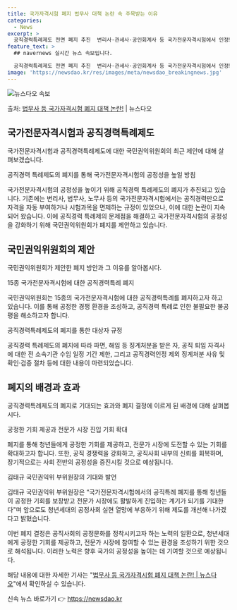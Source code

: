 ```yaml
---
title: 국가자격시험 폐지 법무사 대책 논란 속 주목받는 이유
categories:
  - News
excerpt: >
  공직경력특례제도 전면 폐지 추진  변리사·관세사·공인회계사 등 국가전문자격시험에서 인정돼 온 자동 자격부여·…
feature_text: >
  ## navernews 실시간 뉴스 속보입니다.

  공직경력특례제도 전면 폐지 추진  변리사·관세사·공인회계사 등 국가전문자격시험에서 인정돼 온 자동 자격부여·…
image: 'https://newsdao.kr/res/images/meta/newsdao_breakingnews.jpg'
---
```


![뉴스다오 속보](https://newsdao.kr/res/images/meta/newsdao_breakingnews.jpg)

<p>출처: <a href="https://newsdao.kr/4573" rel="dofollow">법무사 등 국가자격시험 폐지 대책 논란!</a> | 뉴스다오</p>

<h2 data-ke-size="size26">국가전문자격시험과 공직경력특례제도</h2>
국가전문자격시험과 공직경력특례제도에 대한 국민권익위원회의 최근 제안에 대해 살펴보겠습니다.

<p data-ke-size="size16">공직경력 특례제도의 폐지를 통해 국가전문자격시험의 공정성을 높일 방침</p>

국가전문자격시험의 공정성을 높이기 위해 공직경력 특례제도의 폐지가 추진되고 있습니다. 기존에는 변리사, 법무사, 노무사 등의 국가전문자격시험에서는 공직경력만으로 자격을 자동 부여하거나 시험과목을 면제하는 규정이 있었으나, 이에 대한 논란이 지속되어 왔습니다. 이에 공직경력 특례제의 문제점을 해결하고 국가전문자격시험의 공정성을 강화하기 위해 국민권익위원회가 폐지를 제안하고 있습니다.

<h2 data-ke-size="size26">국민권익위원회의 제안</h2>
국민권익위원회가 제안한 폐지 방안과 그 이유를 알아봅시다.

<p data-ke-size="size16">15종 국가전문자격시험에 대한 공직경력특례 폐지</p>

국민권익위원회는 15종의 국가전문자격시험에 대한 공직경력특례를 폐지하고자 하고 있습니다. 이를 통해 공정한 경쟁 환경을 조성하고, 공직경력 특례로 인한 불필요한 불공평을 해소하고자 합니다.

<p data-ke-size="size16">공직경력특례제도의 폐지를 통한 대상자 규정</p>

공직경력 특례제도의 폐지에 따라 파면, 해임 등 징계처분을 받은 자, 공직 퇴임 자격사에 대한 전 소속기관 수임 일정 기간 제한, 그리고 공직경력인정 제외 징계처분 사유 및 확인·검증 절차 등에 대한 내용이 마련되었습니다.

<h2 data-ke-size="size26">폐지의 배경과 효과</h2>
공직경력특례제도의 폐지로 기대되는 효과와 폐지 결정에 이르게 된 배경에 대해 살펴봅시다.

<p data-ke-size="size16">공정한 기회 제공과 전문가 시장 진입 기회 확대</p>

폐지를 통해 청년들에게 공정한 기회를 제공하고, 전문가 시장에 도전할 수 있는 기회를 확대하고자 합니다. 또한, 공직 경쟁력을 강화하고, 공직사회 내부의 신뢰를 회복하며, 장기적으로는 사회 전반의 공정성을 증진시킬 것으로 예상됩니다.

<p data-ke-size="size16">김태규 국민권익위 부위원장의 기대와 발언</p>

김태규 국민권익위 부위원장은 “국가전문자격시험에서의 공직특례 폐지를 통해 청년들이 공정한 기회를 보장받고 전문가 시장에도 활발하게 진입하는 계기가 되기를 기대한다"며 앞으로도 청년세대의 공정사회 실현 열망에 부응하기 위해 제도를 개선해 나가겠다고 밝혔습니다.

이번 폐지 결정은 공직사회의 공정문화를 정착시키고자 하는 노력의 일환으로, 청년세대에게 공정한 기회를 제공하고, 전문가 시장에 참여할 수 있는 환경을 조성하기 위한 것으로 해석됩니다. 이러한 노력은 향후 국가의 공정성을 높이는 데 기여할 것으로 예상됩니다.

해당 내용에 대한 자세한 기사는 "<a href="https://newsdao.kr/4573" target="_blank">법무사 등 국가자격시험 폐지 대책 논란! | 뉴스다오</a>"에서 확인하실 수 있습니다. 

신속 뉴스 바로가기 👉 <a href="https://newsdao.kr" rel="dofollow">https://newsdao.kr</a>


